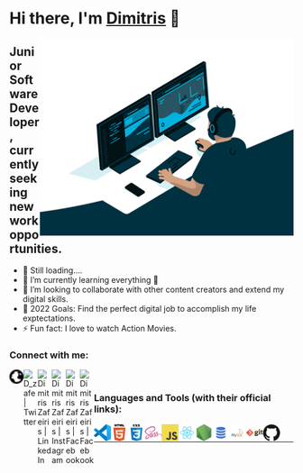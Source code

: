 # Hi there, I'm [Dimitris][website] 👋 

<img align="right" alt="gif" width="450px" height="350" src="https://github.com/dimizafe/dimizafe/blob/main/giphy%20(2).gif" />

## Junior Software Developer, currently seeking new work opportunities.

- 🔭 Still loading....
- 🌱 I’m currently learning everything 🤣
- 👯 I’m looking to collaborate with other content creators and extend my digital skills.
- 🥅 2022 Goals: Find the perfect digital job to accomplish my life exptectations.
- ⚡ Fun fact: I love to watch Action Movies.

### Connect with me:

[<img align="left" alt="resume" width="25px" src="https://raw.githubusercontent.com/iconic/open-iconic/master/svg/globe.svg" />][website]
[<img align="left" alt="D_zafe | Twitter" width="25px" src="https://cdn.jsdelivr.net/npm/simple-icons@v3/icons/twitter.svg" />][twitter]
[<img align="left" alt="Dimitris Zafeiris | LinkedIn" width="25px" src="https://cdn.jsdelivr.net/npm/simple-icons@v3/icons/linkedin.svg" />][linkedin]
[<img align="left" alt="Dimitris Zafeiris | Instagram" width="25px" src="https://cdn.jsdelivr.net/npm/simple-icons@v3/icons/instagram.svg" />][instagram]
[<img align="left" alt="Dimitris Zafeiris | Facebook" width="25px" src="https://cdn.jsdelivr.net/npm/simple-icons@v3/icons/facebook.svg" />][facebook]
[<img align="left" alt="Dimitris Zafeiris | Facebook" width="25px" src="https://cdn.jsdelivr.net/npm/simple-icons@v3/icons/codepen.svg" />][codepen]
<br />

### Languages and Tools (with their official links):
[<img align="left" alt="Visual Studio Code" width="30px" src="https://raw.githubusercontent.com/github/explore/80688e429a7d4ef2fca1e82350fe8e3517d3494d/topics/visual-studio-code/visual-studio-code.png" />][visualstudioofficial]
[<img align="left" alt="HTML5" width="30px" src="https://raw.githubusercontent.com/github/explore/80688e429a7d4ef2fca1e82350fe8e3517d3494d/topics/html/html.png" />][html5official]
[<img align="left" alt="CSS3" width="30px" src="https://raw.githubusercontent.com/github/explore/80688e429a7d4ef2fca1e82350fe8e3517d3494d/topics/css/css.png" />][cssoficial]
[<img align="left" alt="Sass" width="30px" src="https://raw.githubusercontent.com/github/explore/80688e429a7d4ef2fca1e82350fe8e3517d3494d/topics/sass/sass.png" />][sassoficial]
[<img align="left" alt="JavaScript" width="30px" src="https://raw.githubusercontent.com/github/explore/80688e429a7d4ef2fca1e82350fe8e3517d3494d/topics/javascript/javascript.png" />][jsoficial]
[<img align="left" alt="React" width="30px" src="https://raw.githubusercontent.com/github/explore/80688e429a7d4ef2fca1e82350fe8e3517d3494d/topics/react/react.png" />][reactoficial]
[<img align="left" alt="Node.js" width="30px" src="https://raw.githubusercontent.com/github/explore/80688e429a7d4ef2fca1e82350fe8e3517d3494d/topics/nodejs/nodejs.png" />][nodejsoficial]
[<img align="left" alt="SQL" width="30px" src="https://raw.githubusercontent.com/github/explore/80688e429a7d4ef2fca1e82350fe8e3517d3494d/topics/sql/sql.png" />][sql]
[<img align="left" alt="MySQL" width="30px" src="https://raw.githubusercontent.com/github/explore/80688e429a7d4ef2fca1e82350fe8e3517d3494d/topics/mysql/mysql.png" />][mysql]
[<img align="left" alt="Git" width="30px" src="https://raw.githubusercontent.com/github/explore/80688e429a7d4ef2fca1e82350fe8e3517d3494d/topics/git/git.png" />][gitoficial]
[<img align="left" alt="GitHub" width="30px" src="https://raw.githubusercontent.com/github/explore/78df643247d429f6cc873026c0622819ad797942/topics/github/github.png" />][githuboficial]
<br />

---

[website]: https://github.com/zafeirisdimi
[twitter]: https://twitter.com/D_zafe
[instagram]: https://www.instagram.com/d_zafe
[facebook]: https://www.facebook.com/dimizafe
[linkedin]: https://www.linkedin.com/in/dzafe
[codepen]: https://codepen.io/dimizafe

[visualstudioofficial]: https://code.visualstudio.com
[html5official]: https://html5.org
[jsoficial]: https://developer.mozilla.org/en-US/docs/Web/JavaScript
[cssoficial]: https://www.w3schools.com/css
[reactoficial]: https://reactjs.org
[sassoficial]: https://sass-lang.com
[githuboficial]: https://github.com/
[gitoficial]: https://git-scm.com/
[mysql]: https://www.mysql.com/
[nodejsoficial]: https://nodejs.org/en/
[sql]: https://www.w3schools.com/sql/sql_intro.asp

